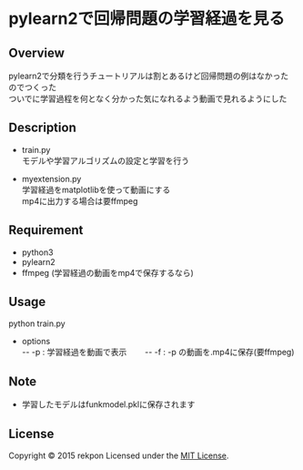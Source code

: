 pylearn2で回帰問題の学習経過を見る
====

## Overview
pylearn2で分類を行うチュートリアルは割とあるけど回帰問題の例はなかったのでつくった  
ついでに学習過程を何となく分かった気になれるよう動画で見れるようにした  

## Description
* train.py  
モデルや学習アルゴリズムの設定と学習を行う  

* myextension.py  
学習経過をmatplotlibを使って動画にする  
mp4に出力する場合は要ffmpeg  

## Requirement
* python3  
* pylearn2  
* ffmpeg (学習経過の動画をmp4で保存するなら)  

## Usage
python train.py <options>  

* options  
-- -p : 学習経過を動画で表示　　
-- -f <filename> : -p の動画を<filename>.mp4に保存(要ffmpeg)　　

## Note
* 学習したモデルはfunkmodel.pklに保存されます　　

## License
Copyright &copy; 2015 rekpon
Licensed under the [MIT License][mit].

[MIT]: http://www.opensource.org/licenses/mit-license.php
